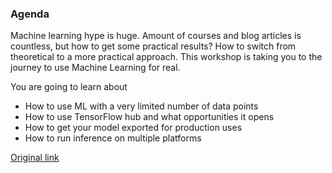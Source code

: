 
### Agenda

Machine learning hype is huge. Amount of courses and blog articles is countless, but how to get some practical results? How to switch from theoretical to a more practical approach. This workshop is taking you to the journey to use Machine Learning for real.

You are going to learn about

- How to use ML with a very limited number of data points
- How to use TensorFlow hub and what opportunities it opens
- How to get your model exported for production uses
- How to run inference on multiple platforms

[Original link](https://www.daho.am/)